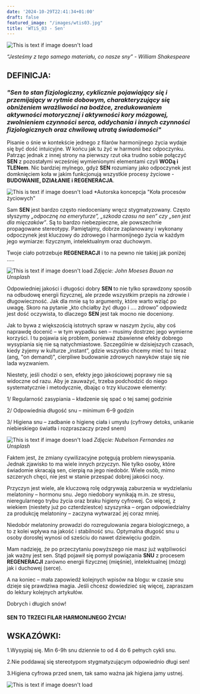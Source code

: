 ```yaml
---
date: '2024-10-29T22:41:34+01:00'
draft: false
featured_image: "/images/wtis03.jpg"
title: 'WTiS_03 - Sen'
---
```

![This is text if image doesn't load](/images/sen.jpg "nazwa")

*“Jesteśmy z tego samego materiału, co nasze sny” - William Shakespeare*

## **DEFINICJA:**

### *"Sen to stan fizjologiczny, cyklicznie pojawiający się i przemijający w rytmie dobowym, charakteryzujący się obniżeniem wrażliwości na bodźce, zredukowaniem aktywności motorycznej i aktywności kory mózgowej, zwolnieniem czynności serca, oddychania i innych czynności fizjologicznych oraz chwilową utratą świadomości"*


Pisanie o śnie w kontekście jednego z filarów harmonijnego życia wydaje się być dość intuicyjne. W końcu jak tu żyć w harmonii bez odpoczynku. Patrząc jednak z innej strony na pierwszy rzut oka trudno sobie połączyć **SEN** z pozostałymi wcześniej wymienionymi elementami czyli **WODą i TLENem**. Nic bardziej mylnego, gdyż **SEN** rozumiany jako odpoczynek jest domknięciem koła w jakim funkcjonują wszystkie procesy życiowe - **BUDOWANIE, DZIAŁANIE i REGENERACJA**.

![This is text if image doesn't load](/images/WTIS_kolo.jpg "nazwa")
*Autorska koncepcja "Koła procesów życiowych" 

Sam **SEN** jest bardzo często niedoceniany wręcz stygmatyzowany. Często słyszymy *„odpocznę na emeryturze”, „szkoda czasu na sen” czy „sen jest dla mięczaków”*. Są to bardzo niebezpieczne, ale powszechnie propagowane stereotypy. Pamiętajmy, dobrze zaplanowany i wykonany odpoczynek jest kluczowy do zdrowego i harmonijnego życia w każdym jego wymiarze: fizycznym, intelektualnym oraz duchowym. 

Twoje ciało potrzebuje **REGENERACJI** i to na pewno nie takiej jak poniżej .....

![This is text if image doesn't load](/images/wtis03sen.jpg "nazwa")
*Zdjęcie: John Moeses Bauan na Unsplash*


Odpowiedniej jakości i długości dobry **SEN** to nie tylko sprawdzony sposób na odbudowę energii fizycznej, ale przede wszystkim przepis na zdrowie i długowieczność.  Jak dla mnie są to argumenty, które warto wziąć po uwagę. Skoro na pytanie „kto chciałby żyć długo i …. zdrowo” odpowiedz jest dość oczywista, to dlaczego **SEN** jest tak mocno nie doceniony.  

Jak to bywa z większością istotnych spraw w naszym życiu, aby coś naprawdę docenić – w tym wypadku sen – musimy dostrzec jego wymierne korzyści. I tu pojawia się problem, ponieważ zbawienne efekty dobrego wysypiania się nie są natychmiastowe. Szczególnie w dzisiejszych czasach, kiedy żyjemy w kulturze „instant”, gdzie wszystko chcemy mieć tu i teraz (ang, "on demand)", cierpliwe budowanie zdrowych nawyków staje się nie lada wyzwaniem.

Niestety, jeśli chodzi o sen, efekty jego jakościowej poprawy nie są widoczne od razu. Aby je zauważyć, trzeba podchodzić do niego systematycznie i metodycznie, dbając o trzy kluczowe elementy:

1/ Regularność zasypiania – kładzenie się spać o tej samej godzinie

2/ Odpowiednia długość snu – minimum 6–9 godzin

3/ Higiena snu – zadbanie o higienę ciała i umysłu (cyfrowy detoks, unikanie niebieskiego światła i rozpraszaczy przed snem)

![This is text if image doesn't load](/images/wtis03sen2.jpg "nazwa")
*Zdjęcie: Nubelson Fernandes na Unsplash*

Faktem jest, że zmiany cywilizacyjne potęgują problem niewyspania. Jednak zjawisko to ma wiele innych przyczyn. Nie tylko osoby, które świadomie skracają sen, cierpią na jego niedobór. Wiele osób, mimo szczerych chęci, nie jest w stanie przespać dobrej jakości nocy.

Przyczyn jest wiele, ale kluczową rolę odgrywają zaburzenia w wydzielaniu melatoniny – hormonu snu. Jego niedobory wynikają m.in. ze stresu, nieregularnego trybu życia oraz braku higieny cyfrowej. Co więcej, z wiekiem (niestety już po czterdziestce) szyszynka – organ odpowiedzialny za produkcję melatoniny – zaczyna wytwarzać jej coraz mniej.

Niedobór melatoniny prowadzi do rozregulowania zegara biologicznego, a to z kolei wpływa na jakość i stabilność snu. Optymalna długość snu u osoby dorosłej wynosi od sześciu do nawet dziewięciu godzin.

Mam nadzieję, że po przeczytaniu powyższego nie masz już wątpliwości jak ważny jest sen.
Stąd pojawił się pomysł powiązania **SNU** z procesem **REGENERACJI** zarówno energii fizycznej (mięśnie), intelektualnej (mózg) jak i duchowej (serce).

A na koniec – mała zapowiedź kolejnych wpisów na blogu: w czasie snu dzieje się prawdziwa magia. Jeśli chcesz dowiedzieć się więcej, zapraszam do lektury kolejnych artykułów.

Dobrych i długich snów!

#### SEN TO TRZECI FILAR HARMONIJNEGO ŻYCIA! 

## **WSKAZÓWKI:**

1.Wysypiaj się. Min 6-9h snu dziennie to od 4 do 6 pełnych cykli snu. 

2.Nie poddawaj się stereotypom stygmatyzującym odpowiednio długi sen!

3.Higiena cyfrowa przed snem, tak samo ważna jak higiena jamy ustnej.

![This is text if image doesn't load](/images/WTiS_piktogram.png "nazwa")

